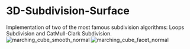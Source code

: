 # 3D-Subdivision-Surface
Implementation of two of the most famous subdivision algorithms: Loops Subdivision and CatMull-Clark Subdivision. 
![marching_cube_smooth_normal](https://user-images.githubusercontent.com/93391908/140038409-6f53f75a-24ae-44da-af53-eeda0feb40f9.png)
![marching_cube_facet_normal](https://user-images.githubusercontent.com/93391908/140038413-c3b6aa72-f15c-4d0e-9360-b6e2c5beb167.png)
